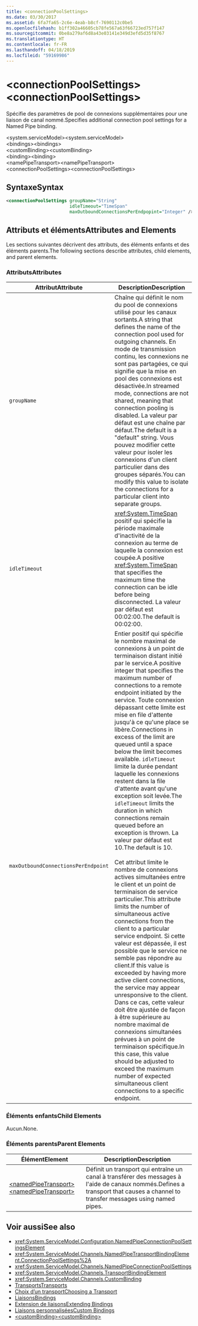 ```yaml
---
title: <connectionPoolSettings>
ms.date: 03/30/2017
ms.assetid: 6fa7fa65-2c6e-4eab-b8cf-7690112c0be5
ms.openlocfilehash: b1ff302a46605cb78fe567a63f66723ed757f147
ms.sourcegitcommit: 0be8a279af6d8a43e03141e349d3efd5d35f8767
ms.translationtype: HT
ms.contentlocale: fr-FR
ms.lasthandoff: 04/18/2019
ms.locfileid: "59169986"
---
```

# <a name="connectionpoolsettings"></a><span data-ttu-id="7a964-101">\<connectionPoolSettings></span><span class="sxs-lookup"><span data-stu-id="7a964-101">\<connectionPoolSettings></span></span>
<span data-ttu-id="7a964-102">Spécifie des paramètres de pool de connexions supplémentaires pour une liaison de canal nommé.</span><span class="sxs-lookup"><span data-stu-id="7a964-102">Specifies additional connection pool settings for a Named Pipe binding.</span></span>  
  
 <span data-ttu-id="7a964-103">\<system.serviceModel></span><span class="sxs-lookup"><span data-stu-id="7a964-103">\<system.serviceModel></span></span>  
<span data-ttu-id="7a964-104">\<bindings></span><span class="sxs-lookup"><span data-stu-id="7a964-104">\<bindings></span></span>  
<span data-ttu-id="7a964-105">\<customBinding></span><span class="sxs-lookup"><span data-stu-id="7a964-105">\<customBinding></span></span>  
<span data-ttu-id="7a964-106">\<binding></span><span class="sxs-lookup"><span data-stu-id="7a964-106">\<binding></span></span>  
<span data-ttu-id="7a964-107">\<namePipeTransport></span><span class="sxs-lookup"><span data-stu-id="7a964-107">\<namePipeTransport></span></span>  
<span data-ttu-id="7a964-108">\<connectionPoolSettings></span><span class="sxs-lookup"><span data-stu-id="7a964-108">\<connectionPoolSettings></span></span>  
  
## <a name="syntax"></a><span data-ttu-id="7a964-109">Syntaxe</span><span class="sxs-lookup"><span data-stu-id="7a964-109">Syntax</span></span>  
  
```xml  
<connectionPoolSettings groupName="String"
                        idleTimeout="TimeSpan"
                        maxOutboundConnectionsPerEndpopint="Integer" />
```  
  
## <a name="attributes-and-elements"></a><span data-ttu-id="7a964-110">Attributs et éléments</span><span class="sxs-lookup"><span data-stu-id="7a964-110">Attributes and Elements</span></span>  
 <span data-ttu-id="7a964-111">Les sections suivantes décrivent des attributs, des éléments enfants et des éléments parents.</span><span class="sxs-lookup"><span data-stu-id="7a964-111">The following sections describe attributes, child elements, and parent elements.</span></span>  
  
### <a name="attributes"></a><span data-ttu-id="7a964-112">Attributs</span><span class="sxs-lookup"><span data-stu-id="7a964-112">Attributes</span></span>  
  
|<span data-ttu-id="7a964-113">Attribut</span><span class="sxs-lookup"><span data-stu-id="7a964-113">Attribute</span></span>|<span data-ttu-id="7a964-114">Description</span><span class="sxs-lookup"><span data-stu-id="7a964-114">Description</span></span>|  
|---------------|-----------------|  
|`groupName`|<span data-ttu-id="7a964-115">Chaîne qui définit le nom du pool de connexions utilisé pour les canaux sortants.</span><span class="sxs-lookup"><span data-stu-id="7a964-115">A string that defines the name of the connection pool used for outgoing channels.</span></span> <span data-ttu-id="7a964-116">En mode de transmission continu, les connexions ne sont pas partagées, ce qui signifie que la mise en pool des connexions est désactivée.</span><span class="sxs-lookup"><span data-stu-id="7a964-116">In streamed mode, connections are not shared, meaning that connection pooling is disabled.</span></span> <span data-ttu-id="7a964-117">La valeur par défaut est une chaîne par défaut.</span><span class="sxs-lookup"><span data-stu-id="7a964-117">The default is a "default" string.</span></span> <span data-ttu-id="7a964-118">Vous pouvez modifier cette valeur pour isoler les connexions d'un client particulier dans des groupes séparés.</span><span class="sxs-lookup"><span data-stu-id="7a964-118">You can modify this value to isolate the connections for a particular client into separate groups.</span></span>|  
|`idleTimeout`|<span data-ttu-id="7a964-119"><xref:System.TimeSpan> positif qui spécifie la période maximale d'inactivité de la connexion au terme de laquelle la connexion est coupée.</span><span class="sxs-lookup"><span data-stu-id="7a964-119">A positive <xref:System.TimeSpan> that specifies the maximum time the connection can be idle before being disconnected.</span></span> <span data-ttu-id="7a964-120">La valeur par défaut est 00:02:00.</span><span class="sxs-lookup"><span data-stu-id="7a964-120">The default is 00:02:00.</span></span>|  
|`maxOutboundConnectionsPerEndpoint`|<span data-ttu-id="7a964-121">Entier positif qui spécifie le nombre maximal de connexions à un point de terminaison distant initié par le service.</span><span class="sxs-lookup"><span data-stu-id="7a964-121">A positive integer that specifies the maximum number of connections to a remote endpoint initiated by the service.</span></span> <span data-ttu-id="7a964-122">Toute connexion dépassant cette limite est mise en file d'attente jusqu'à ce qu'une place se libère.</span><span class="sxs-lookup"><span data-stu-id="7a964-122">Connections in excess of the limit are queued until a space below the limit becomes available.</span></span> <span data-ttu-id="7a964-123">`idleTimeout` limite la durée pendant laquelle les connexions restent dans la file d'attente avant qu'une exception soit levée.</span><span class="sxs-lookup"><span data-stu-id="7a964-123">The `idleTimeout` limits the duration in which connections remain queued before an exception is thrown.</span></span> <span data-ttu-id="7a964-124">La valeur par défaut est 10.</span><span class="sxs-lookup"><span data-stu-id="7a964-124">The default is 10.</span></span><br /><br /> <span data-ttu-id="7a964-125">Cet attribut limite le nombre de connexions actives simultanées entre le client et un point de terminaison de service particulier.</span><span class="sxs-lookup"><span data-stu-id="7a964-125">This attribute limits the number of simultaneous active connections from the client to a particular service endpoint.</span></span> <span data-ttu-id="7a964-126">Si cette valeur est dépassée, il est possible que le service ne semble pas répondre au client.</span><span class="sxs-lookup"><span data-stu-id="7a964-126">If this value is exceeded by having more active client connections, the service may appear unresponsive to the client.</span></span> <span data-ttu-id="7a964-127">Dans ce cas, cette valeur doit être ajustée de façon à être supérieure au nombre maximal de connexions simultanées prévues à un point de terminaison spécifique.</span><span class="sxs-lookup"><span data-stu-id="7a964-127">In this case, this value should be adjusted to exceed the maximum number of expected simultaneous client connections to a specific endpoint.</span></span>|  
  
### <a name="child-elements"></a><span data-ttu-id="7a964-128">Éléments enfants</span><span class="sxs-lookup"><span data-stu-id="7a964-128">Child Elements</span></span>  
 <span data-ttu-id="7a964-129">Aucun.</span><span class="sxs-lookup"><span data-stu-id="7a964-129">None.</span></span>  
  
### <a name="parent-elements"></a><span data-ttu-id="7a964-130">Éléments parents</span><span class="sxs-lookup"><span data-stu-id="7a964-130">Parent Elements</span></span>  
  
|<span data-ttu-id="7a964-131">Élément</span><span class="sxs-lookup"><span data-stu-id="7a964-131">Element</span></span>|<span data-ttu-id="7a964-132">Description</span><span class="sxs-lookup"><span data-stu-id="7a964-132">Description</span></span>|  
|-------------|-----------------|  
|[<span data-ttu-id="7a964-133">\<namedPipeTransport></span><span class="sxs-lookup"><span data-stu-id="7a964-133">\<namedPipeTransport></span></span>](../../../../../docs/framework/configure-apps/file-schema/wcf/namedpipetransport.md)|<span data-ttu-id="7a964-134">Définit un transport qui entraîne un canal à transférer des messages à l'aide de canaux nommés.</span><span class="sxs-lookup"><span data-stu-id="7a964-134">Defines a transport that causes a channel to transfer messages using named pipes.</span></span>|  
  
## <a name="see-also"></a><span data-ttu-id="7a964-135">Voir aussi</span><span class="sxs-lookup"><span data-stu-id="7a964-135">See also</span></span>

- <xref:System.ServiceModel.Configuration.NamedPipeConnectionPoolSettingsElement>
- <xref:System.ServiceModel.Channels.NamedPipeTransportBindingElement.ConnectionPoolSettings%2A>
- <xref:System.ServiceModel.Channels.NamedPipeConnectionPoolSettings>
- <xref:System.ServiceModel.Channels.TransportBindingElement>
- <xref:System.ServiceModel.Channels.CustomBinding>
- [<span data-ttu-id="7a964-136">Transports</span><span class="sxs-lookup"><span data-stu-id="7a964-136">Transports</span></span>](../../../../../docs/framework/wcf/feature-details/transports.md)
- [<span data-ttu-id="7a964-137">Choix d’un transport</span><span class="sxs-lookup"><span data-stu-id="7a964-137">Choosing a Transport</span></span>](../../../../../docs/framework/wcf/feature-details/choosing-a-transport.md)
- [<span data-ttu-id="7a964-138">Liaisons</span><span class="sxs-lookup"><span data-stu-id="7a964-138">Bindings</span></span>](../../../../../docs/framework/wcf/bindings.md)
- [<span data-ttu-id="7a964-139">Extension de liaisons</span><span class="sxs-lookup"><span data-stu-id="7a964-139">Extending Bindings</span></span>](../../../../../docs/framework/wcf/extending/extending-bindings.md)
- [<span data-ttu-id="7a964-140">Liaisons personnalisées</span><span class="sxs-lookup"><span data-stu-id="7a964-140">Custom Bindings</span></span>](../../../../../docs/framework/wcf/extending/custom-bindings.md)
- [<span data-ttu-id="7a964-141">\<customBinding></span><span class="sxs-lookup"><span data-stu-id="7a964-141">\<customBinding></span></span>](../../../../../docs/framework/configure-apps/file-schema/wcf/custombinding.md)
